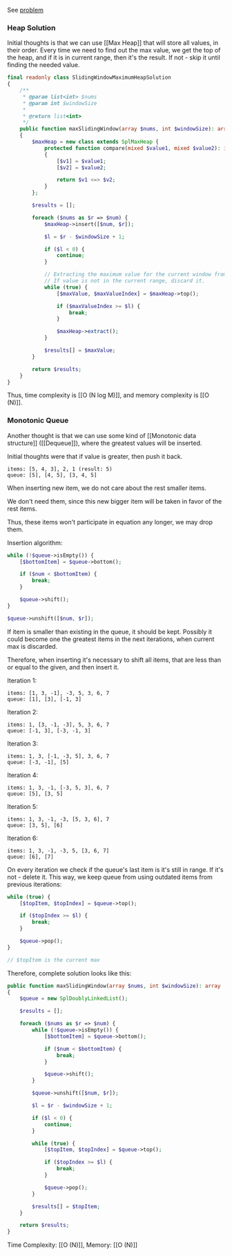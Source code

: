 See [problem](https://leetcode.com/problems/sliding-window-maximum/)

### Heap Solution

Initial thoughts is that we can use [[Max Heap]] that will store all values, in their order. Every time we need to find out the max value, we get the top of the heap, and if it is in current range, then it's the result. If not - skip it until finding the needed value.

```php
final readonly class SlidingWindowMaximumHeapSolution
{
    /**
     * @param list<int> $nums
     * @param int $windowSize
     *
     * @return list<int>
     */
    public function maxSlidingWindow(array $nums, int $windowSize): array
    {
        $maxHeap = new class extends SplMaxHeap {
            protected function compare(mixed $value1, mixed $value2): int
            {
                [$v1] = $value1;
                [$v2] = $value2;

                return $v1 <=> $v2;
            }
        };

        $results = [];

        foreach ($nums as $r => $num) {
            $maxHeap->insert([$num, $r]);

            $l = $r - $windowSize + 1;

            if ($l < 0) {
                continue;
            }

            // Extracting the maximum value for the current window from the heap.
            // If value is not in the current range, discard it.
            while (true) {
                [$maxValue, $maxValueIndex] = $maxHeap->top();

                if ($maxValueIndex >= $l) {
                    break;
                }

                $maxHeap->extract();
            }

            $results[] = $maxValue;
        }

        return $results;
    }
}
```

Thus, time complexity is [[O (N log M)]], and memory complexity is [[O (N)]].

### Monotonic Queue

Another thought is that we can use some kind of [[Monotonic data structure]] ([[Dequeue]]), where the greatest values will be inserted.

Initial thoughts were that if value is greater, then push it back. 

```
items: [5, 4, 3], 2, 1 (result: 5)
queue: [5], [4, 5], [3, 4, 5]
```

When inserting new item, we do not care about the rest smaller items. 

We don't need them, since this new bigger item will be taken in favor of the rest items.

Thus, these items won't participate in equation any longer, we may drop them.

Insertion algorithm:

```php
while (!$queue->isEmpty()) {
    [$bottomItem] = $queue->bottom();

    if ($num < $bottomItem) {
        break;
    }

    $queue->shift();
}

$queue->unshift([$num, $r]);
```

If item is smaller than existing in the queue, it should be kept.
Possibly it could become one the greatest items in the next iterations, when current max is discarded.

Therefore, when inserting it's necessary to shift all items, that are less than or equal to the given, and then insert it.

Iteration 1:
```
items: [1, 3, -1], -3, 5, 3, 6, 7
queue: [1], [3], [-1, 3]
```

Iteration 2:
```
items: 1, [3, -1, -3], 5, 3, 6, 7
queue: [-1, 3], [-3, -1, 3]
```

Iteration 3:
```
items: 1, 3, [-1, -3, 5], 3, 6, 7
queue: [-3, -1], [5]
```

Iteration 4:
```
items: 1, 3, -1, [-3, 5, 3], 6, 7
queue: [5], [3, 5]
```

Iteration 5:
```
items: 1, 3, -1, -3, [5, 3, 6], 7
queue: [3, 5], [6]
```

Iteration 6:
```
items: 1, 3, -1, -3, 5, [3, 6, 7]  
queue: [6], [7]
```

On every iteration we check if the queue's last item is it's still in range. If it's not - delete it. This way, we keep queue from using outdated items from previous iterations:

```php
while (true) {
    [$topItem, $topIndex] = $queue->top();

    if ($topIndex >= $l) {
        break;
    }

    $queue->pop();
}

// $topItem is the current max
```

Therefore, complete solution looks like this:

```php
public function maxSlidingWindow(array $nums, int $windowSize): array
{
    $queue = new SplDoublyLinkedList();

    $results = [];

    foreach ($nums as $r => $num) {
        while (!$queue->isEmpty()) {
            [$bottomItem] = $queue->bottom();

            if ($num < $bottomItem) {
                break;
            }

            $queue->shift();
        }

        $queue->unshift([$num, $r]);

        $l = $r - $windowSize + 1;

        if ($l < 0) {
            continue;
        }

        while (true) {
            [$topItem, $topIndex] = $queue->top();

            if ($topIndex >= $l) {
                break;
            }

            $queue->pop();
        }

        $results[] = $topItem;
    }

    return $results;
}
```

Time Complexity: [[O (N)]], Memory: [[O (N)]]
